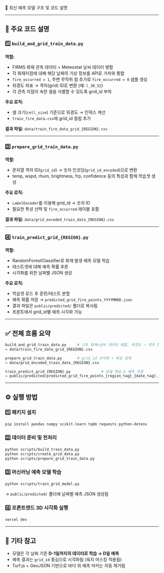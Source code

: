 📁 최신 예측 모델 구조 및 코드 설명

---

## 🔹 주요 코드 설명

### 1️⃣ `build_and_grid_train_data.py`
**역할:**
- FIRMS 화재 관측 데이터 + Meteostat 날씨 데이터 병합
- 각 화재지점에 대해 해당 날짜의 기상 정보를 API로 가져와 통합
- `fire_occurred = 1`, 주변 무작위 점 추가로 `fire_occurred = 0` 샘플 생성
- 위경도 좌표 → 격자(grid) ID로 변환 (예: `l_30_52`)
- 각 관측 지점이 속한 셀을 식별할 수 있도록 grid_id 부여

**주요 로직:**
- 셀 크기(`cell_size`) 기준으로 위경도 → 인덱스 계산
- `train_fire_data.csv`에 grid_id 컬럼 추가

**결과 파일:** `data/train_fire_data_grid_{REGION}.csv`

---

### 3️⃣ `prepare_grid_train_data.py`
**역할:**
- 문자열 격자 ID(`grid_id`) → 숫자 인코딩(`grid_id_encoded`)으로 변환
- temp, wspd, rhum, brightness, frp, confidence 등의 특성과 함께 학습셋 생성

**주요 로직:**
- `LabelEncoder`를 이용해 grid_id → 숫자 ID
- 필요한 특성 선택 및 `fire_occurred` 레이블 포함

**결과 파일:** `data/grid_encoded_train_data_{REGION}.csv`

---

### 4️⃣ `train_predict_grid_{REGION}.py`
**역할:**
- RandomForestClassifier로 화재 발생 예측 모델 학습
- 테스트셋에 대해 예측 확률 추론
- 시각화를 위한 날짜별 JSON 생성

**주요 로직:**
- 학습셋 로드 후 훈련/테스트 분할
- 예측 확률 저장 → `predicted_grid_fire_points_YYYYMMDD.json`
- 결과 파일은 `public/predicted/` 폴더로 복사됨
- 프론트에서 grid_id별 예측 시각화 가능

---

## ✅ 전체 흐름 요약

```bash
build_and_grid_train_data.py     # 기초 화재+날씨 데이터 병합, 위경도 → 격자 ID 변환
→ data/train_fire_data_grid_{REGION}.csv

prepare_grid_train_data.py       # grid_id 숫자화 + 특성 정제
→ data/grid_encoded_train_data_{REGION}.csv

train_predict_grid_{REGION}.py              # 모델 학습 & 예측 저장
→ public/predicted/predicted_grid_fire_points_{region_tag}_{date_tag}.json
```

---

## ⚙️ 실행 방법

### 1️⃣ 패키지 설치
```bash
pip install pandas numpy scikit-learn tqdm requests python-dotenv
```

### 2️⃣ 데이터 준비 및 전처리
```bash
python scripts/build_train_data.py
python scripts/create_grid_data.py
python scripts/prepare_grid_train_data.py
```

### 3️⃣ 머신러닝 예측 모델 학습
```bash
python scripts/train_grid_model.py
```
→ `public/predicted/` 폴더에 날짜별 예측 JSON 생성됨

### 4️⃣ 프론트엔드 3D 시각화 실행
```bash
vercel dev
```

---

## 🧠 기타 참고
- 모델은 각 날짜 기준 **D-1일까지의 데이터로 학습 → D일 예측**
- 예측 결과는 `grid_id` 중심으로 시각화됨 (육지 마스킹 적용됨)
- Turf.js + GeoJSON 기반으로 바다 위 예측 마커는 자동 제거됨
